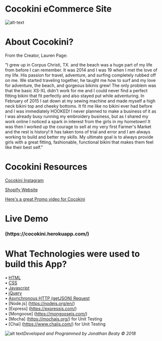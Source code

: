 # Cocokini eCommerce Site

![alt-text](https://c1.staticflickr.com/5/4839/30850860227_6861444594_b.jpg)

# About Cocokini?

From the Creator, Lauren Page: 

"I grew up in Corpus Christi, TX. and the beach was a huge part of my life from before I can remember. It was 2014 and I was 19 when I met the love of my life. His passion for travel, adventure, and surfing completely rubbed off on me. We started traveling together, he taught me how to surf and my love for adventure, the beach, and gorgeous bikinis grew! The only problem was that the basic XS-XL didn't work for me and I could never find a perfect fitting bikini that fit perfectly and also stayed put while adventuring. In February of 2015 I sat down at my sewing machine and made myself a high neck bikini top and cheeky bottoms. It fit me like no bikini ever had before and I was immediately HOOKED! I never planned to make a business of it as I was already busy running my embroidery business, but as I shared my work online I noticed a spark in interest from the girls in my hometown! It was then I worked up the courage to sell at my very first Farmer's Market and the rest is history! It has taken tons of trial and error and I am always working to build and better my skills. My ultimate goal is to always provide girls with a great fitting, fashionable, functional bikini that makes them feel like their best self."

# Cocokini Resources

[Cocokini Instagram](https://www.instagram.com/cocokini_/)

[Shopify Website](https://www.cocokinisurf.com/)

[Here's a great Promo video for Cocokini](https://youtu.be/D3iFi1Apwck)

# Live Demo

<h3> (https://cocokini.herokuapp.com/) </H3>

# What Technologies were used to build this App? 
• [HTML](https://developer.mozilla.org/en-US/docs/Web/HTML)</br>
• [CSS](https://developer.mozilla.org/en-US/docs/Web/CSS)</br>
• [Javascript](https://www.javascript.com/)</br>
• [jQuery](https://jquery.com/)</br>
• [Asynchronous HTTP (getJSON) Request](https://api.jquery.com/jquery.getjson/)</br> 
• [Node.js] (https://nodejs.org/en/) </br> 
• [Express] (https://expressjs.com/) </br> 
• [Mongoose] (https://mongoosejs.com/) </br> 
• [Mocha] (https://mochajs.org/) for Unit Testing</br> 
• [Chai] (https://www.chaijs.com/) for Unit Testing</br> 

![alt text](https://c1.staticflickr.com/1/904/41897000462_f1efd4ffbc_t.jpg)<i>Developed and Programmed by Jonathan Beaty &copy; 2018</i>


